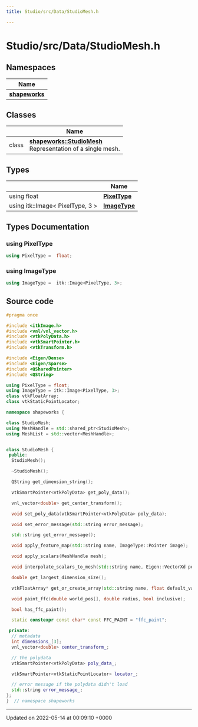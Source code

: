 ```yaml
---
title: Studio/src/Data/StudioMesh.h

---
```


# Studio/src/Data/StudioMesh.h



## Namespaces

| Name           |
| -------------- |
| **[shapeworks](../Namespaces/namespaceshapeworks.md)**  |

## Classes

|                | Name           |
| -------------- | -------------- |
| class | **[shapeworks::StudioMesh](../Classes/classshapeworks_1_1StudioMesh.md)** <br>Representation of a single mesh.  |

## Types

|                | Name           |
| -------------- | -------------- |
| using float | **[PixelType](../Files/StudioMesh_8h.md#using-pixeltype)**  |
| using itk::Image< PixelType, 3 > | **[ImageType](../Files/StudioMesh_8h.md#using-imagetype)**  |

## Types Documentation

### using PixelType

```cpp
using PixelType =  float;
```


### using ImageType

```cpp
using ImageType =  itk::Image<PixelType, 3>;
```





## Source code

```cpp
#pragma once

#include <itkImage.h>
#include <vnl/vnl_vector.h>
#include <vtkPolyData.h>
#include <vtkSmartPointer.h>
#include <vtkTransform.h>

#include <Eigen/Dense>
#include <Eigen/Sparse>
#include <QSharedPointer>
#include <QString>

using PixelType = float;
using ImageType = itk::Image<PixelType, 3>;
class vtkFloatArray;
class vtkStaticPointLocator;

namespace shapeworks {

class StudioMesh;
using MeshHandle = std::shared_ptr<StudioMesh>;
using MeshList = std::vector<MeshHandle>;


class StudioMesh {
 public:
  StudioMesh();

  ~StudioMesh();

  QString get_dimension_string();

  vtkSmartPointer<vtkPolyData> get_poly_data();

  vnl_vector<double> get_center_transform();

  void set_poly_data(vtkSmartPointer<vtkPolyData> poly_data);

  void set_error_message(std::string error_message);

  std::string get_error_message();

  void apply_feature_map(std::string name, ImageType::Pointer image);

  void apply_scalars(MeshHandle mesh);

  void interpolate_scalars_to_mesh(std::string name, Eigen::VectorXd positions, Eigen::VectorXf scalar_values);

  double get_largest_dimension_size();

  vtkFloatArray* get_or_create_array(std::string name, float default_value);

  void paint_ffc(double world_pos[], double radius, bool inclusive);

  bool has_ffc_paint();

  static constexpr const char* const FFC_PAINT = "ffc_paint";

 private:
  // metadata
  int dimensions_[3];
  vnl_vector<double> center_transform_;

  // the polydata
  vtkSmartPointer<vtkPolyData> poly_data_;

  vtkSmartPointer<vtkStaticPointLocator> locator_;

  // error message if the polydata didn't load
  std::string error_message_;
};
}  // namespace shapeworks
```


-------------------------------

Updated on 2022-05-14 at 00:09:10 +0000
